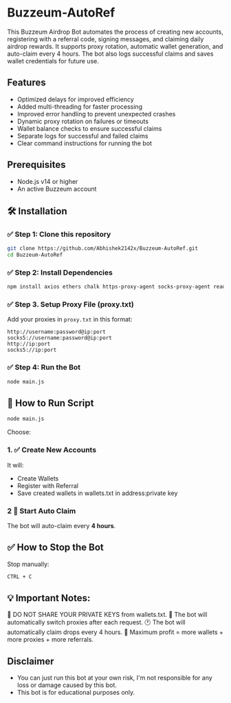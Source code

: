 # Buzzeum-AutoRef
This Buzzeum Airdrop Bot automates the process of creating new accounts, registering with a referral code, signing messages, and claiming daily airdrop rewards. It supports proxy rotation, automatic wallet generation, and auto-claim every 4 hours. The bot also logs successful claims and saves wallet credentials for future use.

## Features

- Optimized delays for improved efficiency
- Added multi-threading for faster processing
- Improved error handling to prevent unexpected crashes
- Dynamic proxy rotation on failures or timeouts
- Wallet balance checks to ensure successful claims
- Separate logs for successful and failed claims
- Clear command instructions for running the bot

## Prerequisites

- Node.js v14 or higher
- An active Buzzeum account

## 🛠️ Installation

### ✅ Step 1: Clone this repository

```bash
git clone https://github.com/Abhishek2142x/Buzzeum-AutoRef.git
cd Buzzeum-AutoRef
```

### ✅ Step 2: Install Dependencies

```bash
npm install axios ethers chalk https-proxy-agent socks-proxy-agent readline
```

### ✅ Step 3. Setup Proxy File (proxy.txt)
Add your proxies in `proxy.txt` in this format:  
```
http://username:password@ip:port
socks5://username:password@ip:port
http://ip:port
socks5://ip:port
```

### ✅ Step 4: Run the Bot
 
```bash
node main.js
```
## 🚀 How to Run Script

```bash
node main.js
```
Choose:  

###  1. ✅ Create New Accounts

It will:  
- Create Wallets  
- Register with Referral  
- Save created wallets in wallets.txt in address:private key 

### 2 💸 Start Auto Claim

The bot will auto-claim every **4 hours**.

## ✅ How to Stop the Bot

Stop manually:  
```bash
CTRL + C
```
## 💡 Important Notes:

🚀 DO NOT SHARE YOUR PRIVATE KEYS from wallets.txt.
💸 The bot will automatically switch proxies after each request.
🕐 The bot will automatically claim drops every 4 hours.
💯 Maximum profit = more wallets + more proxies + more referrals.

## Disclaimer
- You can just run this bot at your own risk, I'm not responsible for any loss or damage caused by this bot.
- This bot is for educational purposes only.
